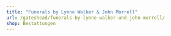 ```yaml
---
title: "Funerals by Lynne Walker & John Morrell"
url: /gateshead/funerals-by-lynne-walker-und-john-morrell/
shop: Bestattungen
---
```

